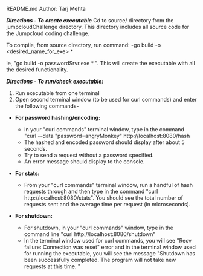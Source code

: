 README.md
Author: Tarj Mehta

***Directions - To create executable***
Cd to source/ directory from the jumpcloudChallenge directory. This directory includes all source code for the Jumpcloud coding challenge.

To compile, from source directory, run command:
-go build -o <desired_name_for_exe> *

ie, "go build -o passwordSrvr.exe * ". This will create the
executable with all the desired functionality.

***Directions - To run/check executable:***
1. Run executable from one terminal
2. Open second terminal window (to be used for curl commands) and enter the following commands-

  - **For password hashing/encoding:**
    - In your "curl commands" terminal window, type in the command "curl --data "password=angryMonkey" http://localhost:8080/hash
    - The hashed and encoded password should display after about 5 seconds.
    - Try to send a request without a password specified.
    - An error message should display to the console.

  - **For stats:**
    - From your "curl commands" terminal window, run a handful of hash requests through and then type in the command "curl http://localhost:8080/stats". You should see the total number of requests sent and the average time per request (in microseconds).

  - **For shutdown:**
    - For shutdown, in your "curl commands" window, type in the command line "curl http://localhost:8080/shutdown"
    - In the terminal window used for curl commands, you will see "Recv failure: Connection was reset" error and in the terminal window used for running the executable, you will see the message "Shutdown has been successfully completed. The program will not take new requests at this time. "
